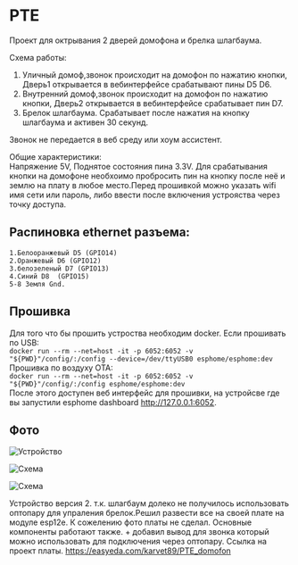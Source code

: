 # PTE

 Проект для октрывания 2 дверей домофона и брелка шлагбаума.  

 Схема работы:
 1. Уличный домоф,звонок происходит на домофон по нажатию кнопки, Дверь1 открывается в вебинтерфейсе срабатывают пины D5 D6.  
 2. Внутренний домоф,звонок происходит на домофон по нажатию кнопки, Дверь2 открывается в вебинтерфейсе срабатывает пин D7.  
 3. Брелок шлагбаума. Срабатывает после нажатия на кнопку шлагбаума и активен 30 секунд. 

 Звонок не передается в веб среду или хоум ассистент. 

Общие характеристики:  
Напряжение 5V, Поднятое состояния пина 3.3V. Для срабатывания кнопки на домофоне необхоимо пробросить пин на кнопку после неё и землю на плату в любое место.Перед прошивкой можно указать wifi имя сети или пароль, либо ввести после включения устрояства через точку доступа.  

## Распиновка ethernet разъема:
    1.Белооранжевый D5 (GPIO14)
    2.Оранжевый D6 (GPIO12)
    3.белозеленый D7 (GPIO13)
    4.Синий D8  (GPIO15)
    5-8 Земля Gnd.
 
## Прошивка
Для того что бы прошить устроства необходим docker.
Если прошивать по USB:  
```docker run --rm --net=host -it -p 6052:6052 -v "${PWD}"/config/:/config --device=/dev/ttyUSB0 esphome/esphome:dev```  
Прошивка по воздуху OTA:  
```docker run --rm --net=host -it -p 6052:6052 -v "${PWD}"/config/:/config esphome/esphome:dev```  
После этого доступен веб интерфейс для прошивки, на устройсве где вы запустили esphome dashboard http://127.0.0.1:6052.


## Фото
![Устройство](https://github.com/ilkarataev/PTE/blob/master/img/board.jpg)  

![Схема](https://github.com/ilkarataev/PTE/blob/master/img/schem.png)  

![Схема](https://github.com/ilkarataev/PTE/blob/master/img/schem1.png)  

Устройство версия 2.
т.к. шлагбаум долеко не получилось использовать оптопару для упраления брелок.Решил развести все на своей плате на модуле esp12e.
К сожелению фото платы не сделал. Основные компоненты работают также. + добавил вывод для звонка который можно использовать для подключения через оптопару.
Ссылка на проект платы.
https://easyeda.com/karvet89/PTE_domofon


